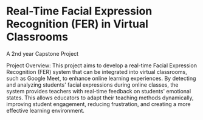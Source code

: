 # Real-Time Facial Expression Recognition (FER) in Virtual Classrooms

A 2nd year Capstone Project

Project Overview:
This project aims to develop a real-time Facial Expression Recognition (FER) system that can be integrated into virtual classrooms, such as Google Meet, to enhance online learning experiences. By detecting and analyzing students' facial expressions during online classes, the system provides teachers with real-time feedback on students' emotional states. This allows educators to adapt their teaching methods dynamically, improving student engagement, reducing frustration, and creating a more effective learning environment.
